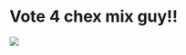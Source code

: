 <html>
  <head>
    <meta charset="utf-8">
    <meta name="viewport" content="width=device-width">
    <title>Vote4Chex</title>
    <link href="style.css" rel="stylesheet" type="text/css" />
  </head>
  <body>
    <h1>Vote 4 chex mix guy!! </h1>
    <img src = "! [Screen_Shot_2023-06-06_at_1 18 36_AM-removebg-preview (1) (1)](https://github.com/Chexmixguy4prez/chexmix4president/assets/145052946/b694e156-ef61-4d76-8ad9-92f17e581137)">
      <style h1{text-align: right;}</style> 
<h3><a href="https://docs.google.com/presentation/d/1ZxBUJ6wbwFytIVovjMi4UIpUYYPkBiyVVUvD4gGFGF8/edit?pli=1#slide=id.g277d3c54182_0_15"> vote for chex here </a></h3>
vote4chexvote4chexvote4chexvote4chexvote4chexvote4chexvote4chexvote4chexvote4chexvote4chexvote4ch<br>exvote4chexvote4chexvote4chexvote4chexhelpvote4chexvote4chexvote4chexvote4chexvote4chexvote4chexv<br>ote4chexvote4chexvote4chexvote4chexvote4chexvote4chexvote4chexvote4chexvote4chexvote4chexvote4che
  </body>
</html>
